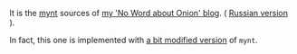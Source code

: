 It is the [mynt](http://mynt.mirroredwhite.com/) sources of 
[my 'No Word about Onion' blog](http://shamansir.github.com/blog). 
( [Russian version](http://shamansir.github.com/blog/ru) ).

In fact, this one is implemented with [a bit modified version](https://github.com/shamansir/mynt) of `mynt`.
